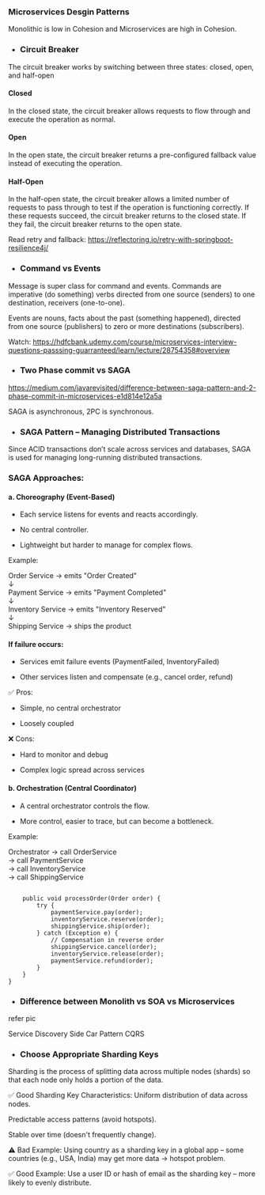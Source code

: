 ### Microservices Desgin Patterns

Monolithic is low in Cohesion and Microservices are high in Cohesion.


* ### Circuit Breaker

The circuit breaker works by switching between three states: closed, open, and half-open

#### Closed
In the closed state, the circuit breaker allows requests to flow through and execute the operation as normal.

#### Open
In the open state, the circuit breaker returns a pre-configured fallback value instead of executing the operation.

#### Half-Open
In the half-open state, the circuit breaker allows a limited number of requests to pass through to test if the operation is functioning correctly. If these requests succeed, the circuit breaker returns to the closed state. If they fail, the circuit breaker returns to the open state.

Read retry and fallback: https://reflectoring.io/retry-with-springboot-resilience4j/

* ### Command vs Events
Message is super class for command and events.
Commands are imperative (do something) verbs directed from one source (senders) to one destination, receivers (one-to-one).

Events are nouns, facts about the past (something happened), directed from one source (publishers) to zero or more destinations (subscribers).

Watch: https://hdfcbank.udemy.com/course/microservices-interview-questions-passsing-guarranteed/learn/lecture/28754358#overview

* ### Two Phase commit vs SAGA

https://medium.com/javarevisited/difference-between-saga-pattern-and-2-phase-commit-in-microservices-e1d814e12a5a

SAGA is asynchronous, 2PC is synchronous.

* ### SAGA Pattern – Managing Distributed Transactions
Since ACID transactions don’t scale across services and databases, SAGA is used for managing long-running distributed transactions.

### SAGA Approaches:
#### a. Choreography (Event-Based)
- Each service listens for events and reacts accordingly.

- No central controller.

- Lightweight but harder to manage for complex flows.

Example:

Order Service → emits "Order Created"  
↓  
Payment Service → emits "Payment Completed"  
↓  
Inventory Service → emits "Inventory Reserved"  
↓  
Shipping Service → ships the product

#### If failure occurs:
- Services emit failure events (PaymentFailed, InventoryFailed)

- Other services listen and compensate (e.g., cancel order, refund)

✅ Pros:
- Simple, no central orchestrator

- Loosely coupled

❌ Cons:
- Hard to monitor and debug

- Complex logic spread across services
  
#### b. Orchestration (Central Coordinator)
- A central orchestrator controls the flow.

- More control, easier to trace, but can become a bottleneck.

Example:  

Orchestrator → call OrderService  
             → call PaymentService  
             → call InventoryService  
             → call ShippingService  

```public class OrderOrchestrator {

    public void processOrder(Order order) {
        try {
            paymentService.pay(order);
            inventoryService.reserve(order);
            shippingService.ship(order);
        } catch (Exception e) {
            // Compensation in reverse order
            shippingService.cancel(order);
            inventoryService.release(order);
            paymentService.refund(order);
        }
    }
}
```

* ### Difference between Monolith vs SOA vs Microservices
refer pic

Service Discovery
Side Car Pattern
CQRS

* ### Choose Appropriate Sharding Keys
Sharding is the process of splitting data across multiple nodes (shards) so that each node only holds a portion of the data.

✅ Good Sharding Key Characteristics:
Uniform distribution of data across nodes.

Predictable access patterns (avoid hotspots).

Stable over time (doesn't frequently change).

⚠️ Bad Example:
Using country as a sharding key in a global app – some countries (e.g., USA, India) may get more data → hotspot problem.

✅ Good Example:
Use a user ID or hash of email as the sharding key – more likely to evenly distribute.
